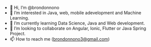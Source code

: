 - 👋 Hi, I’m @brondonnono
- 👀 I’m interested in Java, web, mobile adevelopment and Machine Learning.
- 🌱 I’m currently learning Data Science, Java and Web development. 
- 💞️ I’m looking to collaborate on Angular, Ionic, Flutter or Java Spring Project.
- 📫 How to reach me (brondonnono3@gmail.com)

<!---
brondonnono/brondonnono is a ✨ special ✨ repository because its `README.md` (this file) appears on your GitHub profile.
You can click the Preview link to take a look at your changes.
--->
